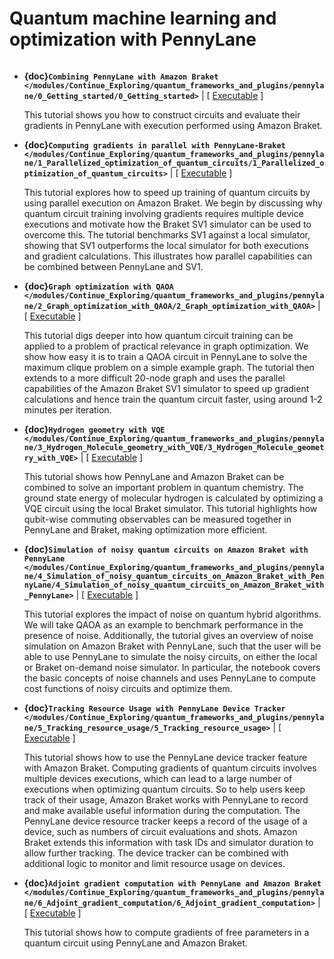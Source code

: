 # Quantum machine learning and optimization with PennyLane

```{toctree}

```

  * **{doc}`Combining PennyLane with Amazon Braket </modules/Continue_Exploring/quantum_frameworks_and_plugins/pennylane/0_Getting_started/0_Getting_started>`** | [ [Executable](https://mybinder.org/v2/gh/amazon-braket/amazon-braket-examples.git/feature/reorganized-examples?labpath=modules/Continue_Exploring/quantum_frameworks_and_plugins/pennylane/0_Getting_started/0_Getting_started.ipynb) ]

    This tutorial shows you how to construct circuits and evaluate their gradients in PennyLane with execution performed using Amazon Braket.

  * **{doc}`Computing gradients in parallel with PennyLane-Braket </modules/Continue_Exploring/quantum_frameworks_and_plugins/pennylane/1_Parallelized_optimization_of_quantum_circuits/1_Parallelized_optimization_of_quantum_circuits>`** | [ [Executable](https://mybinder.org/v2/gh/amazon-braket/amazon-braket-examples.git/feature/reorganized-examples?labpath=modules/Continue_Exploring/quantum_frameworks_and_plugins/pennylane/1_Parallelized_optimization_of_quantum_circuits/1_Parallelized_optimization_of_quantum_circuits.ipynb) ]

    This tutorial explores how to speed up training of quantum circuits by using parallel execution on Amazon Braket. We begin by discussing why quantum circuit training involving gradients requires multiple device executions and motivate how the Braket SV1 simulator can be used to overcome this. The tutorial benchmarks SV1 against a local simulator, showing that SV1 outperforms the local simulator for both executions and gradient calculations. This illustrates how parallel capabilities can be combined between PennyLane and SV1.

  * **{doc}`Graph optimization with QAOA </modules/Continue_Exploring/quantum_frameworks_and_plugins/pennylane/2_Graph_optimization_with_QAOA/2_Graph_optimization_with_QAOA>`** | [ [Executable](https://mybinder.org/v2/gh/amazon-braket/amazon-braket-examples.git/feature/reorganized-examples?labpath=modules/Continue_Exploring/quantum_frameworks_and_plugins/pennylane/2_Graph_optimization_with_QAOA/2_Graph_optimization_with_QAOA.ipynb) ]

    This tutorial digs deeper into how quantum circuit training can be applied to a problem of practical relevance in graph optimization. We show how easy it is to train a QAOA circuit in PennyLane to solve the maximum clique problem on a simple example graph. The tutorial then extends to a more difficult 20-node graph and uses the parallel capabilities of the Amazon Braket SV1 simulator to speed up gradient calculations and hence train the quantum circuit faster, using around 1-2 minutes per iteration.

  * **{doc}`Hydrogen geometry with VQE </modules/Continue_Exploring/quantum_frameworks_and_plugins/pennylane/3_Hydrogen_Molecule_geometry_with_VQE/3_Hydrogen_Molecule_geometry_with_VQE>`** | [ [Executable](https://mybinder.org/v2/gh/amazon-braket/amazon-braket-examples.git/feature/reorganized-examples?labpath=modules/Continue_Exploring/quantum_frameworks_and_plugins/pennylane/3_Hydrogen_Molecule_geometry_with_VQE/3_Hydrogen_Molecule_geometry_with_VQE.ipynb) ]

    This tutorial shows how PennyLane and Amazon Braket can be combined to solve an important problem in quantum chemistry. The ground state energy of molecular hydrogen is calculated by optimizing a VQE circuit using the local Braket simulator. This tutorial highlights how qubit-wise commuting observables can be measured together in PennyLane and Braket, making optimization more efficient.

  * **{doc}`Simulation of noisy quantum circuits on Amazon Braket with PennyLane </modules/Continue_Exploring/quantum_frameworks_and_plugins/pennylane/4_Simulation_of_noisy_quantum_circuits_on_Amazon_Braket_with_PennyLane/4_Simulation_of_noisy_quantum_circuits_on_Amazon_Braket_with_PennyLane>`** | [ [Executable](https://mybinder.org/v2/gh/amazon-braket/amazon-braket-examples.git/feature/reorganized-examples?labpath=modules/Continue_Exploring/quantum_frameworks_and_plugins/pennylane/4_Simulation_of_noisy_quantum_circuits_on_Amazon_Braket_with_PennyLane/4_Simulation_of_noisy_quantum_circuits_on_Amazon_Braket_with_PennyLane.ipynb) ]

    This tutorial explores the impact of noise on quantum hybrid algorithms. We will take QAOA as an example to benchmark performance in the presence of noise. Additionally, the tutorial gives an overview of noise simulation on Amazon Braket with PennyLane, such that the user will be able to use PennyLane to simulate the noisy circuits, on either the local or Braket on-demand noise simulator. In particular, the notebook covers the basic concepts of noise channels and uses PennyLane to compute cost functions of noisy circuits and optimize them. 

  * **{doc}`Tracking Resource Usage with PennyLane Device Tracker </modules/Continue_Exploring/quantum_frameworks_and_plugins/pennylane/5_Tracking_resource_usage/5_Tracking_resource_usage>`** | [ [Executable](https://mybinder.org/v2/gh/amazon-braket/amazon-braket-examples.git/feature/reorganized-examples?labpath=modules/Continue_Exploring/quantum_frameworks_and_plugins/pennylane/5_Tracking_resource_usage/5_Tracking_resource_usage.ipynb) ]

    This tutorial shows how to use the PennyLane device tracker feature with Amazon Braket. Computing gradients of quantum circuits involves multiple devices executions, which can lead to a large number of executions when optimizing quantum circuits. So to help users keep track of their usage, Amazon Braket works with PennyLane to record and make available useful information during the computation. The PennyLane device resource tracker keeps a record of the usage of a device, such as numbers of circuit evaluations and shots. Amazon Braket extends this information with task IDs and simulator duration to allow further tracking. The device tracker can be combined with additional logic to monitor and limit resource usage on devices.

  * **{doc}`Adjoint gradient computation with PennyLane and Amazon Braket </modules/Continue_Exploring/quantum_frameworks_and_plugins/pennylane/6_Adjoint_gradient_computation/6_Adjoint_gradient_computation>`** | [ [Executable](https://mybinder.org/v2/gh/amazon-braket/amazon-braket-examples.git/feature/reorganized-examples?labpath=modules/Continue_Exploring/quantum_frameworks_and_plugins/pennylane/6_Adjoint_gradient_computation/6_Adjoint_gradient_computation.ipynb) ]

    This tutorial shows how to compute gradients of free parameters in a quantum circuit using PennyLane and Amazon Braket.
    